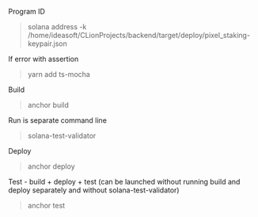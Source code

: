 Program ID
> solana address -k /home/ideasoft/CLionProjects/backend/target/deploy/pixel_staking-keypair.json

If error with assertion
>yarn add ts-mocha

Build
>anchor build

Run is separate command line
>solana-test-validator

Deploy
>anchor deploy

Test - build + deploy + test (can be launched without running build and deploy separately and without solana-test-validator)
>anchor test